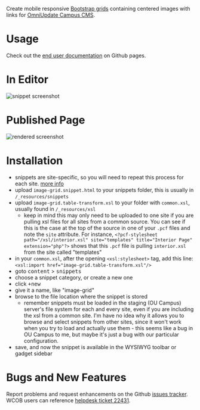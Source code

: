 Create mobile responsive [Bootstrap grids][1] containing centered images with links for [OmniUpdate Campus CMS][2].

# Usage

Check out the [end user documentation][5] on Github pages.

# In Editor
![snippet screenshot][3]

# Published Page
![rendered screenshot][4]

# Installation
* snippets are site-specific, so you will need to repeat this process for each site. 
  [more info](http://support.omniupdate.com/oucampus10/reusable-content/snippets/snippets-setup.html)
* upload `image-grid.snippet.html` to your snippets folder, this is usually in `/_resources/snippets`
* upload `image-grid.table-transform.xsl` to your folder with `common.xsl`, usually found in `/_resources/xsl`
  * keep in mind this may only need to be uploaded to one site if you are pulling xsl files for all sites from a common source. 
    You can see if this is the case at the top of the source in one of your `.pcf` files and note the `site` attribute.
    For instance, `<?pcf-stylesheet path="/xsl/interior.xsl" site="templates" title="Interior Page" extension="php"?>`
    shows that this `.pcf` file is pulling `interior.xsl` from the site called "templates"
* in your `common.xsl`, after the opening `<xsl:stylesheet>` tag, add this line: `<xsl:import href="image-grid.table-transform.xsl"/>`
* goto <kbd>content</kbd> > <kbd>snippets</kbd>
* choose a snippet category, or create a new one
* click <kbd>+new</kbd>
* give it a name, like "image-grid"
* browse to the file location where the snippet is stored
  * remember snippets must be loaded in the staging (OU Campus) server's file system for each and every site, even if you are including the xsl from a common site. I'm have no idea why it allows you to browse and select snippets from other sites, since it won't work when you try to load and actually use them - this seems like a bug in OU Campus to me, but maybe it's just a bug with our particular configuration.
* save, and now the snippet is available in the WYSIWYG toolbar or gadget sidebar

# Bugs and New Features

Report problems and request enhancements on the Github [issues tracker][6].
WCOB users can reference [helpdesk ticket 22431][7].

[1]:http://getbootstrap.com/css/#grid
[2]:http://omniupdate.com/products/oucampus/
[3]:https://raw.githubusercontent.com/jpuck/image-grid.ou-snippet/gh-pages/docs/screenshots/snippet.screenshot.png
[4]:https://raw.githubusercontent.com/jpuck/image-grid.ou-snippet/gh-pages/docs/screenshots/rendered.screenshot.gif
[5]:https://razorbacks.github.io/image-grid.ou-snippet/
[6]:https://github.com/jpuck/image-grid.ou-snippet/issues
[7]:https://helpdesk.walton.uark.edu/userui/ticket.php?ID=22431
